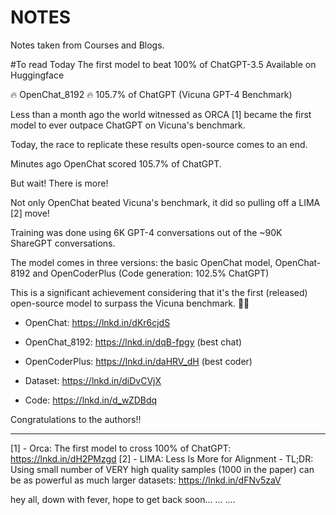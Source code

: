 # NOTES

Notes taken from Courses and Blogs.

#To read Today 
The first model to beat 100% of ChatGPT-3.5 
Available on Huggingface

🔥 OpenChat_8192 
🔥 105.7% of ChatGPT (Vicuna GPT-4 Benchmark)

Less than a month ago the world witnessed as ORCA [1] became the first model to ever outpace ChatGPT on Vicuna's benchmark.

Today, the race to replicate these results open-source comes to an end.

Minutes ago OpenChat scored 105.7% of ChatGPT.

But wait! There is more!

Not only OpenChat beated Vicuna's benchmark, it did so pulling off a LIMA [2] move!

Training was done using 6K GPT-4 conversations out of the ~90K ShareGPT conversations.

The model comes in three versions: the basic OpenChat model, OpenChat-8192 and OpenCoderPlus (Code generation: 102.5% ChatGPT)

This is a significant achievement considering that it's the first (released) open-source model to surpass the Vicuna benchmark. 🎉🎉

- OpenChat: https://lnkd.in/dKr6cjdS
- OpenChat_8192: https://lnkd.in/dqB-fpgy (best chat)
- OpenCoderPlus: https://lnkd.in/daHRV_dH (best coder)

- Dataset: https://lnkd.in/diDvCVjX

- Code: https://lnkd.in/d_wZDBdq

Congratulations to the authors!!

---

[1] - Orca: The first model to cross 100% of ChatGPT: https://lnkd.in/dH2PMzgd
[2] - LIMA: Less Is More for Alignment - TL;DR: Using small number of VERY high quality samples (1000 in the paper) can be as powerful as much larger datasets: https://lnkd.in/dFNv5zaV


hey all, down with fever, hope to get back soon...
...
....
